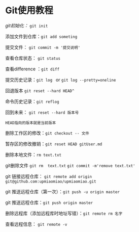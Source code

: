 # Git使用教程

*git初始化：* `git init`

添加文件到仓库：`git add someting`

提交文件： `git commit -m '提交说明'`

查看仓库状态： `git status`

查看difference ：`git diff`

提交历史记录：`git log ` or `git log --pretty=oneline` 

回退版本 `git reset --hard HEAD^`

命令历史记录：`git reflog`

回到未来： `git reset --hard 版本号`

`HEAD指向的版本就是当前版本`

删除工作区的修改：`git checkout -- 文件`

暂存区的修改撤销：`git reset HEAD gitUser.md`

删除本地文件：`rm text.txt`

git删除文件 `git rm  text.txt` `git commit -m'remove text.txt'`

git 链接远程仓库： `git remote add origin git@github.com:upmiaomiao/upmiaomiao.git`

git 推送远程仓库（第一次）：`git push -u origin master`

git 推送远程仓库：`git push origin master`

删除远程库（添加远程库时地址写错）：`git remote rm 名字`

查看远程信息： `git remote -v`

